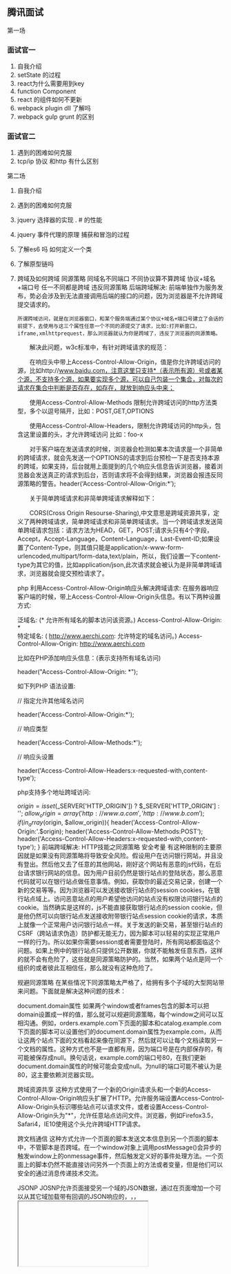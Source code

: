 ## 腾讯面试

第一场

### 面试官一
1. 自我介绍
2. setState 的过程
3. react为什么需要用到key
4. function Component
5. react 的组件如何不更新
6. webpack plugin dll 了解吗
7. webpack  gulp grunt 的区别
### 面试官二
1. 遇到的困难如何克服
2. tcp/ip 协议 和http 有什么区别

第二场

1. 自我介绍
2. 遇到的困难如何克服
3. jquery 选择器的实现  . # 的性能
4. jquery 事件代理的原理   捕获和冒泡的过程
5. 了解es6 吗  如何定义一个类
6. 了解原型链吗
7. 跨域及如何跨域  同源策略 同域名不同端口   不同协议算不算跨域
   协议+域名+端口号  任一不同都是跨域 违反同源策略
   后端跨域解决:
        前端单独作为服务发布，势必会涉及到无法直接调用后端的接口的问题，因为浏览器是不允许跨域提交请求的。

       所谓跨域访问，就是在浏览器窗口，和某个服务端通过某个协议+域名+端口号建立了会话的前提下，去使用与这三个属性任意一个不同的源提交了请求，比如:打开新窗口，iframe,xmlhttprequest，那么浏览器就认为你是跨域了，违反了浏览器的同源策略。 

    　　解决此问题，w3c标准中，有针对跨域请求的规范：

    　　在响应头中带上Access-Control-Allow-Origin，值是你允许跨域访问的源，比如http://www.baidu.com，注意这里只支持*（表示所有源）号或者某个源，不支持多个源，如果要实现多个源，可以自己包装一个集合，对每次的请求在集合中判断是否存在，如存在，就放到响应头中来；

    　　使用Access-Control-Allow-Methods 限制允许跨域访问的http方法类型，多个以逗号隔开，比如：POST,GET,OPTIONS

    　　使用Access-Control-Allow-Headers，限制允许跨域访问的http头，包含这里设置的头，才允许跨域访问 比如：foo-x

    　　对于客户端在发送请求的时候，浏览器会检测如果本次请求是一个非简单的跨域请求，就会先发送一个OPTIONS的请求到后台预检一下是否支持本源的跨域，如果支持，后台就用上面提到的几个响应头信息告诉浏览器，接着浏览器会发送真正的请求到后台，否则请求将不会得到结果，浏览器会报违反同源策略的警告。header(‘Access-Control-Allow-Origin:*’);

    　　关于简单跨域请求和非简单跨域请求解释如下：

    　　CORS(Cross Origin Resourse-Sharing),中文意思是跨域资源共享，定义了两种跨域请求，简单跨域请求和非简单跨域请求。当一个跨域请求发送简单跨域请求包括：请求方法为HEAD，GET，POST;请求头只有4个字段，Accept，Accept-Language，Content-Language，Last-Event-ID;如果设置了Content-Type，则其值只能是application/x-www-form-urlencoded,multipart/form-data,text/plain，所以，我们设置一下content-type为其它的值，比如application/json,此次请求就会被认为是非简单跨域请求，浏览器就会提交预检请求了。

    php 利用Access-Control-Allow-Origin响应头解决跨域请求:
    在服务器响应客户端的时候，带上Access-Control-Allow-Origin头信息。有以下两种设置方式:

    泛域名: (* 允许所有域名的脚本访问该资源。)
    Access-Control-Allow-Origin: *        
    特定域名: ( http://www.aerchi.com: 允许特定的域名访问。)
    Access-Control-Allow-Origin: http://www.aerchi.com  

    比如在PHP添加响应头信息：(表示支持所有域名访问)

    header("Access-Control-Allow-Origin: *");

    如下列PHP 语法设置:

    // 指定允许其他域名访问

    header('Access-Control-Allow-Origin:*');

    // 响应类型

    header('Access-Control-Allow-Methods:*');

    // 响应头设置

    header('Access-Control-Allow-Headers:x-requested-with,content-type');

    php支持多个地址跨域访问:

    $origin = isset($_SERVER['HTTP_ORIGIN']) ? $_SERVER['HTTP_ORIGIN'] : '';
    $allow_origin = array(
        'http://www.a.com',
        'http://www.b.com'
    );
    if(in_array($origin, $allow_origin)){
        header('Access-Control-Allow-Origin:'.$origin);
        header('Access-Control-Allow-Methods:POST');
        header('Access-Control-Allow-Headers:x-requested-with,content-type');
    }
    前端跨域解决: HTTP技能之同源策略
    安全考量
    有这种限制的主要原因就是如果没有同源策略将导致安全风险。假设用户在访问银行网站，并且没有登出。然后他又去了任意的其他网站，刚好这个网站有恶意的js代码，在后台请求银行网站的信息。因为用户目前仍然是银行站点的登陆状态，那么恶意代码就可以在银行站点做任意事情。例如，获取你的最近交易记录，创建一个新的交易等等。因为浏览器可以发送接收银行站点的session cookies，在银行站点域上。访问恶意站点的用户希望他访问的站点没有权限访问银行站点的cookie。当然确实是这样的，js不能直接获取银行站点的session cookie，但是他仍然可以向银行站点发送接收附带银行站点session cookie的请求，本质上就像一个正常用户访问银行站点一样。关于发送的新交易，甚至银行站点的CSRF（跨站请求伪造）防护都无能无力，因为脚本可以轻易的实现正常用户一样的行为。所以如果你需要session或者需要登陆时，所有网站都面临这个问题。如果上例中的银行站点只提供公开数据，你就不能触发任意东西，这样的就不会有危险了，这些就是同源策略防护的。当然，如果两个站点是同一个组织的或者彼此互相信任，那么就没有这种危险了。

    规避同源策略
    在某些情况下同源策略太严格了，给拥有多个子域的大型网站带来问题。下面就是解决这种问题的技术：

    document.domain属性
    如果两个window或者frames包含的脚本可以把domain设置成一样的值，那么就可以规避同源策略，每个window之间可以互相沟通。例如，orders.example.com下页面的脚本和catalog.example.com下页面的脚本可以设置他们的document.domain属性为example.com，从而让这两个站点下面的文档看起来像在同源下，然后就可以让每个文档读取另一个文档的属性。这种方式也不是一直都有用，因为端口号是在内部保存的，有可能被保存成null。换句话说，example.com的端口号80，在我们更新document.domain属性的时候可能会变成null。为null的端口可能不被认为是80，这主要依赖浏览器实现。

    跨域资源共享
    这种方式使用了一个新的Origin请求头和一个新的Access-Control-Allow-Origin响应头扩展了HTTP。允许服务端设置Access-Control-Allow-Origin头标识哪些站点可以请求文件，或者设置Access-Control-Allow-Origin头为"*"，允许任意站点访问文件。浏览器，例如Firefox3.5，Safari4，IE10使用这个头允许跨域HTTP请求。

    跨文档通信
    这种方式允许一个页面的脚本发送文本信息到另一个页面的脚本中，不管脚本是否跨域。在一个window对象上调用postMessage()会异步的触发window上的onmessage事件，然后触发定义好的事件处理方法。一个页面上的脚本仍然不能直接访问另外一个页面上的方法或者变量，但是他们可以安全的通过消息传递技术交流。

    JSONP
    JOSNP允许页面接受另一个域的JSON数据，通过在页面增加一个可以从其它域加载带有回调的JSON响应的<script>标签。
    jsonp的产生:

    1.AJAX直接请求普通文件存在跨域无权限访问的问题,不管是静态页面也好.

    2.不过我们在调用js文件的时候又不受跨域影响,比如引入jquery框架的,或者是调用相片的时候

    3.凡是拥有scr这个属性的标签都可以跨域例如<script><img><iframe>

    4.如果想通过纯web端跨域访问数据只有一种可能,那就是把远程服务器上的数据装进js格式的文件里.

    5.而json又是一个轻量级的数据格式,还被js原生支持

    6.为了便于客户端使用数据，逐渐形成了一种非正式传输协议，人们把它称作JSONP，该协议的一个要点就是允许用户传递一个callback 参数给服务端，

    WebSocket
    现代浏览器允许脚本直连一个WebSocket地址而不管同源策略。然而，使用WebSocket URI的时候，在请求中插入Origin头就可以标识脚本请求的源。为了确保跨站安全，WebSocket服务器必须根据允许接受请求的白名单中的源列表比较头数据。

    个例以及异常
    在一些个例中，例如哪些没有明确定义主机名或者端口的协议(file:,data:,等)，同源检查以及相关机制如何运作没有很好的定义。这在历史上导致了很多安全问题，例如任意本地存储的HTML文件不能访问磁盘上的其他文件，也不能与任何网络上的站点通信。

    另外，很多遗留的跨域操作，早期是不受同源策略限制的，例如<script>的跨域请求以及表单POST提交。

    最后，某些类型的攻击，例如DNS重新绑定，服务端代理，可以破坏主机名检查，让流氓页面可以直接通过地址与站点通信，尽管地址不是同源的。这种攻击的影响仅限于某些特殊情况下，例如，如果浏览器仍然相信正在通信的攻击者的站点，然后没有公开第三方cookie或者其他敏感信息给攻击者。

    变通方法
    为了让开发者可以在可控情况下绕过同源策略，一些"hacks"方法可以被用来在不同域的文档之间传输数据，例如fragment identifier ，window.name属性。根据HTML5标准，一个postMessage接口可以实现这样的功能，但是只有最新的浏览器才支持。JSONP也可以用来保证通过类似Ajax的方式访问跨域资源。
    同源策略限制了不同源之间的交互，但是有人也许会有疑问，我们以前在写代码的时候也常常会引用其他域名的js文件，样式文件，图片文件什么的，没看到限制啊，这个定义是不是错了。其实不然，同源策略限制的不同源之间的交互主要针对的是js中的XMLHttpRequest等请求，下面这些情况是完全不受同源策略限制的。

    页面中的链接，重定向以及表单提交是不会受到同源策略限制的。链接就不用说了，导航网站上的链接都是链接到其他站点的。而你在域名www.foo.com下面提交一个表单到www.bar.com是完全可以的。
    跨域资源嵌入是允许的，当然，浏览器限制了Javascript不能读写加载的内容。如前面提到的嵌入的<script src="..."></script>，<img>，<link>，<iframe>等。当然，如果要阻止iframe嵌入我们网站的资源(页面或者js等)，我们可以在web服务器加上一个X-Frame-Options DENY头部来限制。nginx就可以这样设置add_header X-Frame-Options DENY;。
    既然有这么多的情况是没有同源策略限制的，那么通常的跨域问题从何而来呢？转到下一节跨域问题。

    2 跨域问题
    这一节来讨论下跨域问题，当然前置条件是我们在WEB服务器或者服务端脚本中设置ACCESS-CONTROL-ALLOW-ORIGIN头部，如果设置了这些头部并允许某些域名跨域访问，则浏览器就会跳过同源策略的限制返回对应的内容。此外，如果你不是通过浏览器去获取资源，比如你通过一个python脚本去调用接口或者获取js文件，也不在这个限制之内。
8. 如何提高浏览器端的效率  静态资源缓存
9.  promise的状态  异步的同步写法
10. for 循环 console.log 输出的结果 为什么 及如何输出 1 2 3
11. 如何实现一个向下滑动的vue组件
12. 有什么想问的问题



## 阿里
    使用过的koa2中间件

    koa-body原理

    介绍自己写过的中间件

    有没有涉及到Cluster

    介绍pm2

    master挂了的话pm2怎么处理

    如何和MySQL进行通信

    React声明周期及自己的理解

    如何配置React-Router

    路由的动态加载模块

    服务端渲染SSR

    介绍路由的history

    介绍Redux数据流的流程

    Redux如何实现多个组件之间的通信，多个组件使用相同状态如何进行管理

    多个组件之间如何拆分各自的state，每块小的组件有自己的状态，它们之间还有一些公共的状态需要维护，如何思考这块

    使用过的Redux中间件

    如何解决跨域的问题

    常见Http请求头

    移动端适配1px的问题

### 介绍flex布局


    1. 容器的属性

    flex-direction
    flex-wrap
    flex-flow
    justify-content
    align-items
    align-content

    1. 项目的属性
    order
    flex-grow
    flex-shrink
    flex-basis
    flex
    align-self

```javascript 
    display: flex;
    flex

```


    参考： http://www.runoob.com/w3cnote/flex-grammar.html

    其他css方式设置垂直居中

    居中为什么要使用transform（为什么不使用marginLeft/Top）

    使用过webpack里面哪些plugin和loader

    webpack里面的插件是怎么实现的

    dev-server是怎么跑起来

    项目优化

    抽取公共文件是怎么配置的

    项目中如何处理安全问题

    怎么实现this对象的深拷贝



## 网易
介绍redux，主要解决什么问题

文件上传如何做断点续传

表单可以跨域吗

promise、async有什么区别

搜索请求如何处理（防抖）

搜索请求中文如何请求

介绍观察者模式

介绍中介者模式

观察者和订阅-发布的区别，各自用在哪里

介绍react优化

介绍http2.0

通过什么做到并发请求

http1.1时如何复用tcp连接

介绍service worker

介绍css3中position:sticky

redux请求中间件如何处理并发

介绍Promise，异常捕获

介绍position属性包括CSS3新增

浏览器事件流向

介绍事件代理以及优缺点

React组件中怎么做事件代理

React组件事件代理的原理

介绍this各种情况

前端怎么控制管理路由

使用路由时出现问题如何解决

React怎么做数据的检查和变化



## 滴滴
react-router怎么实现路由切换

react-router里的<Link>标签和<a>标签有什么区别

<a>标签默认事件禁掉之后做了什么才实现了跳转

React层面的性能优化

整个前端性能提升大致分几类

import { Button } from 'antd'，打包的时候只打包button，分模块加载，是怎么做到的

使用import时，webpack对node_modules里的依赖会做什么

JS异步解决方案的发展历程以及优缺点

Http报文的请求会有几个部分

cookie放哪里，cookie能做的事情和存在的价值

cookie和token都存放在header里面，为什么只劫持前者

cookie和session有哪些方面的区别

React中Dom结构发生变化后内部经历了哪些变化

React挂载的时候有3个组件，textComponent、composeComponent、domComponent，区别和关系，Dom结构发生变化时怎么区分data的变化，怎么更新，更新怎么调度，如果更新的时候还有其他任务存在怎么处理

key主要是解决哪一类的问题，为什么不建议用索引index（重绘）

Redux中异步的请求怎么处理

Redux中间件是什么东西，接受几个参数（两端的柯里化函数）

柯里化函数两端的参数具体是什么东西

中间件是怎么拿到store和action，然后怎么处理

state是怎么注入到组件的，从reducer到组件经历了什么样的过程

koa中response.send、response.rounded、response.json发生了什么事，浏览器为什么能识别到它是一个json结构或是html

koa-bodyparser怎么来解析request

webpack整个生命周期，loader和plugin有什么区别

介绍AST（Abstract Syntax Tree）抽象语法树

安卓Activity之间数据是怎么传递的

安卓4.0到6.0过程中WebView对js兼容性的变化

WebView和原生是如何通信

跨域怎么解决，有没有使用过Apache等方案



## 今日头条
对async、await的理解，内部原理 

介绍下Promise，内部实现 

清除浮动  

定位问题（绝对定位、相对定位等） 

从输入URL到页面加载全过程 

tcp3次握手 

tcp属于哪一层（1 物理层 -> 2 数据链路层 -> 3 网络层(ip)-> 4 传输层(tcp) -> 5 应用层(http)） 

redux的设计思想 

接入redux的过程 

绑定connect的过程 

connect原理 

webpack介绍 

== 和 ===的区别，什么情况下用相等== 

bind、call、apply的区别 

动画的了解 

介绍下原型链（解决的是继承问题吗） 

对跨域的了解 



## 有赞
Linux 754 介绍

介绍冒泡排序，选择排序，冒泡排序如何优化

transform动画和直接使用left、top改变位置有什么优缺点

如何判断链表是否有环

介绍二叉搜索树的特点

介绍暂时性死区

ES6中的map和原生的对象有什么区别

观察者和发布-订阅的区别

react异步渲染的概念,介绍Time Slicing 和 Suspense

16.X声明周期的改变

16.X中props改变后在哪个生命周期中处理

介绍纯函数

前端性能优化

pureComponent和FunctionComponent区别

介绍JSX

如何做RN在安卓和IOS端的适配

RN为什么能在原生中绘制成原生组件（bundle.js）

介绍虚拟DOM

如何设计一个localStorage，保证数据的实效性

如何设计Promise.all()

介绍高阶组件

sum(2, 3)实现sum(2)(3)的效果

react性能优化

两个对象如何比较



## 挖财
JS的原型

变量作用域链

call、apply、bind的区别

防抖和节流的区别

介绍各种异步方案

react生命周期

介绍Fiber

前端性能优化

介绍DOM树对比

react中的key的作用

如何设计状态树

介绍css，xsrf

http缓存控制

项目中如何应用数据结构

native提供了什么能力给RN

如何做工程上的优化

shouldComponentUpdate是为了解决什么问题

如何解决props层级过深的问题

前端怎么做单元测试

webpack生命周期

webpack打包的整个过程

常用的plugins

pm2怎么做进程管理，进程挂掉怎么处理

不用pm2怎么做进程管理



## 沪江
介绍下浏览器跨域

怎么去解决跨域问题

jsonp方案需要服务端怎么配合

Ajax发生跨域要设置什么（前端）

加上CORS之后从发起到请求正式成功的过程

xsrf跨域攻击的安全性问题怎么防范

使用Async会注意哪些东西

Async里面有多个await请求，可以怎么优化（请求是否有依赖）

Promise和Async处理失败的时候有什么区别

Redux在状态管理方面解决了React本身不能解决的问题

Redux有没有做过封装

react生命周期，常用的生命周期 

对应的生命周期做什么事 

遇到性能问题一般在哪个生命周期里解决 

怎么做性能优化（异步加载组件...）

写react有哪些细节可以优化 

React的事件机制（绑定一个事件到一个组件上）

介绍下事件代理，主要解决什么问题

前端开发中用到哪些设计模式

React/Redux中哪些功能用到了哪些设计模式

JS变量类型分为几种，区别是什么

JS里垃圾回收机制是什么，常用的是哪种，怎么处理的

一般怎么组织CSS（Webpack）



## 饿了么
小程序里面开页面最多多少

React子父组件之间如何传值

Emit事件怎么发，需要引入什么

介绍下React高阶组件，和普通组件有什么区别

一个对象数组，每个子对象包含一个id和name，React如何渲染出全部的name

在哪个生命周期里写

其中有几个name不存在，通过异步接口获取，如何做

渲染的时候key给什么值，可以使用index吗，用id好还是index好

webpack如何配sass，需要配哪些loader

配css需要哪些loader

如何配置把js、css、html单独打包成一个文件

div垂直水平居中（flex、绝对定位）

两个元素块，一左一右，中间相距10像素

上下固定，中间滚动布局如何实现

[1, 2, 3, 4, 5]变成[1, 2, 3, a, b, 5]

取数组的最大值（ES5、ES6）

apply和call的区别

ES5和ES6有什么区别

some、every、find、filter、map、forEach有什么区别

上述数组随机取数，每次返回的值都不一样

如何找0-5的随机数，95-99呢

页面上有1万个button如何绑定事件

如何判断是button

页面上生成一万个button，并且绑定事件，如何做（JS原生操作DOM）

循环绑定时的index是多少，为什么，怎么解决

页面上有一个input，还有一个p标签，改变input后p标签就跟着变化，如何处理

监听input的哪个事件，在什么时候触发



## 携程
对React看法，有没有遇到一些坑

对闭包的看法，为什么要用闭包

手写数组去重函数

手写数组扁平化函数

介绍下Promise的用途和性质

Promise和Callback有什么区别

React生命周期

两道手写算法题



## 喜马拉雅
ES6新的特性

介绍Promise

Promise有几个状态

说一下闭包

React的生命周期

componentWillReceiveProps的触发条件是什么

React16.3对生命周期的改变

介绍下React的Filber架构

画Filber渲染树

介绍React高阶组件

父子组件之间如何通信

Redux怎么实现属性传递，介绍下原理

React-Router版本号

网站SEO怎么处理

介绍下HTTP状态码

403、301、302是什么

缓存相关的HTTP请求头

介绍HTTPS

HTTPS怎么建立安全通道

前端性能优化（JS原生和React）

用户体验做过什么优化

对PWA有什么了解

对安全有什么了解

介绍下数字签名的原理

前后端通信使用什么方案

RESTful常用的Method

介绍下跨域

Access-Control-Allow-Origin在服务端哪里配置

csrf跨站攻击怎么解决

前端和后端怎么联调



## 兑吧
localStorage和cookie有什么区别

CSS选择器有哪些

盒子模型，以及标准情况和IE下的区别

如何实现高度自适应

prototype和——proto——区别

_construct是什么

new是怎么实现的

promise的精髓，以及优缺点

如何实现H5手机端的适配

rem、flex的区别（root em）

em和px的区别

React声明周期

如何去除url中的#号

Redux状态管理器和变量挂载到window中有什么区别

webpack和gulp的优缺点

如何实现异步加载

如何实现分模块打包（多入口）

前端性能优化（1js css；2 图片；3 缓存预加载； 4 SSR； 5 多域名加载；6 负载均衡）

并发请求资源数上限（6个）

base64为什么能提升性能，缺点

介绍webp这个图片文件格式

介绍koa2

Promise如何实现的

异步请求，低版本fetch如何低版本适配

ajax如何处理跨域

CORS如何设置

jsonp为什么不支持post方法

介绍同源策略

React使用过的一些组件

介绍Immuable

介绍下redux整个流程原理

介绍原型链

如何继承



## 微医
介绍JS数据类型，基本数据类型和引用数据类型的区别

Array是Object类型吗

数据类型分别存在哪里

var a  = {name: "前端开发"}; var b = a; a = null那么b输出什么

var a = {b: 1}存放在哪里

var a = {b: {c: 1}}存放在哪里

栈和堆的区别

垃圾回收时栈和堆的区别

数组里面有10万个数据，取第一个元素和第10万个元素的时间相差多少

栈和堆具体怎么存储

介绍闭包以及闭包为什么没清除

闭包的使用场景

JS怎么实现异步

异步整个执行周期

Promise的三种状态

Async/Await怎么实现

Promise和setTimeout执行先后的区别

JS为什么要区分微任务和宏任务

Promise构造函数是同步还是异步执行，then呢

发布-订阅和观察者模式的区别

JS执行过程中分为哪些阶段

词法作用域和this的区别

平常是怎么做继承

深拷贝和浅拷贝

loadsh深拷贝实现原理

ES6中let块作用域是怎么实现的

React中setState后发生了什么

setState为什么默认是异步

setState什么时候是同步的

为什么3大框架出现以后就出现很多native（RN）框架（虚拟DOM）

虚拟DOM主要做了什么

虚拟DOM本身是什么（JS对象）

304是什么

打包时Hash码是怎么生成的

随机值存在一样的情况，如何避免

使用webpack构建时有无做一些自定义操作

webpack做了什么

a，b两个按钮，点击aba，返回顺序可能是baa，如何保证是aba（Promise.then）

node接口转发有无做什么优化

node起服务如何保证稳定性，平缓降级，重启等

RN有没有做热加载

RN遇到的兼容性问题

RN如何实现一个原生的组件

RN混原生和原生混RN有什么不同

什么是单页项目

遇到的复杂业务场景

Promise.all实现原理



## 寺库
介绍Promise的特性，优缺点

介绍Redux

RN的原理，为什么可以同时在安卓和IOS端运行

RN如何调用原生的一些功能

介绍RN的缺点

介绍排序算法和快排原理

堆和栈的区别

介绍闭包

闭包的核心是什么

网络的五层模型

HTTP和HTTPS的区别

HTTPS的加密过程

介绍SSL和TLS

介绍DNS解析

JS的继承方法

介绍垃圾回收

cookie的引用为了解决什么问题

cookie和localStorage的区别

如何解决跨域问题

前端性能优化



## 宝宝树
使用canvas绘图时如何组织成通用组件

formData和原生的ajax有什么区别

介绍下表单提交，和formData有什么关系

介绍redux接入流程

rudux和全局管理有什么区别（数据可控、数据响应）

RN和原生通信

介绍MVP怎么组织

介绍异步方案

promise如何实现then处理

koa2中间件原理

常用的中间件

服务端怎么做统一的状态处理

如何对相对路径引用进行优化

node文件查找优先级

npm2和npm3+有什么区别



## 海康威视
knex连接数据库响应回调

介绍异步方案

如何处理异常捕获

项目如何管理模块

前端性能优化

JS继承方案

如何判断一个变量是不是数组

变量a和b，如何交换

事件委托

多个<li>标签生成的Dom结构是一个类数组

类数组和数组的区别

dom的类数组如何转成数组

介绍单页面应用和多页面应用

redux状态树的管理

介绍localstorage的API



## 蘑菇街
html语义化的理解

<b>和<strong>的区别

对闭包的理解

工程中闭包使用场景

介绍this和原型

使用原型最大的好处

react设计思路

为什么虚拟DOM比真实DOM性能好

react常见的通信方式

redux整体的工作流程

redux和全局对象之间的区别

Redux数据回溯设计思路

单例、工厂、观察者项目中实际场景

项目中树的使用场景以及了解

工作收获



## 酷家乐
react生命周期

react性能优化

添加原生事件不移除为什么会内存泄露

还有哪些地方会内存泄露

setInterval需要注意的点

定时器为什么是不精确的

setTimeout(1)和setTimeout(2)之间的区别

介绍宏任务和微任务

promise里面和then里面执行有什么区别

介绍pureComponet

介绍Function Component

React数据流

props和state的区别

介绍react context

介绍class和ES5的类以及区别

介绍箭头函数和普通函数的区别

介绍defineProperty方法，什么时候需要用到

for..in 和 object.keys的区别

介绍闭包，使用场景

使用闭包特权函数的使用场景

get和post有什么区别



## 百分点
React15/16.x的区别

重新渲染render会做些什么

哪些方法会触发react重新渲染

state和props触发更新的生命周期分别有什么区别

setState是同步还是异步

对无状态组件的理解

介绍Redux工作流程

介绍ES6的功能

let、const以及var的区别

浅拷贝和深拷贝的区别

介绍箭头函数的this

介绍Promise和then

介绍快速排序

算法：前K个最大的元素



## 海风教育 
对react看法，它的优缺点 

使用过程中遇到的问题，如何解决的 

react的理念是什么（拿函数式编程来做页面渲染）

JS是什么范式语言(面向对象还是函数式编程)

koa原理，为什么要用koa(express和koa对比) 

使用的koa中间件 

ES6使用的语法 

Promise 和 async/await 和 callback的区别 

Promise有没有解决异步的问题（promise链是真正强大的地方）

Promise和setTimeout的区别（Event Loop）

进程和线程的区别（一个node实例就是一个进程，node是单线程，通过事件循环来实现异步 

）

介绍下DFS深度优先 

介绍下观察者模式 

观察者模式里面使用的数据结构(不具备顺序 ，是一个list) 

